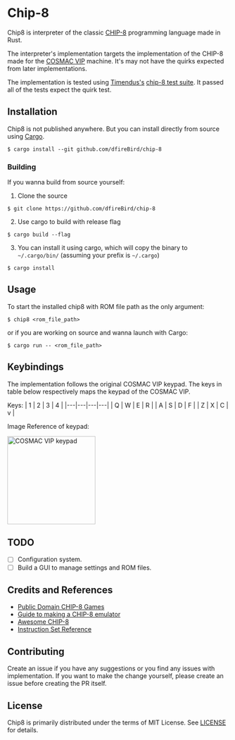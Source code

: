 # Chip-8
Chip8 is interpreter of the classic [CHIP-8](https://en.wikipedia.org/wiki/CHIP-8) programming language made in Rust.

The interpreter's implementation targets the implementation of the CHIP-8 made for the [COSMAC VIP](https://en.wikipedia.org/wiki/COSMAC_VIP) machine.
It's may not have the quirks expected from later implementations.

The implementation is tested using [Timendus's](https://github.com/Timendus/) [chip-8 test suite](https://github.com/Timendus/chip8-test-suite). It passed all of the tests expect the quirk test.

## Installation
Chip8 is not published anywhere. But you can install directly from source using [Cargo](https://doc.rust-lang.org/cargo/getting-started/installation.html).
```
$ cargo install --git github.com/dfireBird/chip-8
```

### Building

If you wanna build from source yourself:

1.  Clone the source
```
$ git clone https://github.com/dfireBird/chip-8
```
2.  Use cargo to build with release flag
```
$ cargo build --flag
```
3.  You can install it using cargo, which will copy the binary to `~/.cargo/bin/` (assuming your prefix is `~/.cargo`)
```
$ cargo install
```

## Usage
To start the installed chip8 with ROM file path as the only argument:
```
$ chip8 <rom_file_path>
```
or if you are working on source and wanna launch with Cargo:
```
$ cargo run -- <rom_file_path>
```

## Keybindings

The implementation follows the original COSMAC VIP keypad.
The keys in table below respectively maps the keypad of the COSMAC VIP.

Keys:
| 1 | 2 | 3 | 4 |
|---|---|---|---|
| Q | W | E | R |
| A | S | D | F |
| Z | X | C | v |

Image Reference of keypad:

<img src="https://tobiasvl.github.io/assets/images/cosmac-vip-keypad.png" alt="COSMAC VIP keypad" width="200" />

## TODO
- [ ] Configuration system.
- [ ] Build a GUI to manage settings and ROM files.

## Credits and References

-   [Public Domain CHIP-8 Games](https://www.zophar.net/pdroms/chip8.html)
-   [Guide to making a CHIP-8 emulator](https://tobiasvl.github.io/blog/write-a-chip-8-emulator/)
-   [Awesome CHIP-8](https://chip-8.github.io/links/)
-   [Instruction Set Reference](https://github.com/mattmikolay/chip-8/wiki/CHIP%E2%80%908-Instruction-Set)

## Contributing

Create an issue if you have any suggestions or you find any issues with implementation.
If you want to make the change yourself, please create an issue before creating the PR itself.

## License

Chip8 is primarily distributed under the terms of MIT License.
See [LICENSE](LICENSE) for details.
